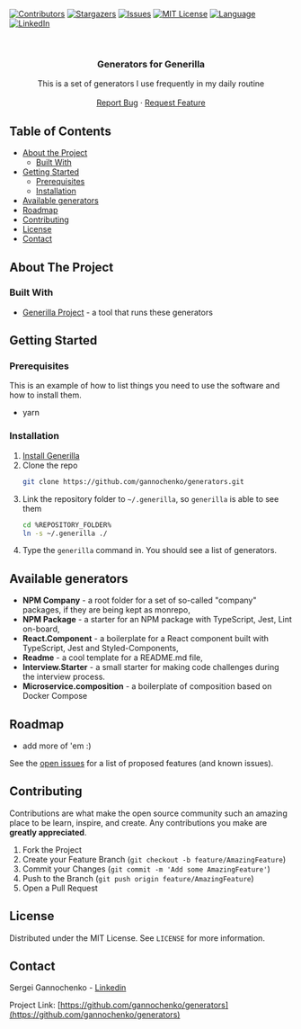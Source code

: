 <!-- PROJECT SHIELDS -->
<!--
*** Reference links are enclosed in brackets [ ] instead of parentheses ( ).
*** See the bottom of this document for the declaration of the reference variables
*** for contributors-url, forks-url, etc. This is an optional, concise syntax you may use.
*** https://www.markdownguide.org/basic-syntax/#reference-style-links
-->
[![Contributors][contributors-shield]][contributors-url]
[![Stargazers][stars-shield]][stars-url]
[![Issues][issues-shield]][issues-url]
[![MIT License][license-shield]][license-url]
[![Language][language-shield]][language-url]
[![LinkedIn][linkedin-shield]][linkedin-url]


<!-- PROJECT LOGO -->
<br />
<p align="center">
  <!--
  <a href="https://github.com/gannochenko/generators">
    <img src="images/logo.png" alt="Logo" width="80" height="80">
  </a>
  -->

  <h3 align="center">Generators for Generilla</h3>

  <p align="center">
    This is a set of generators I use frequently in my daily routine
    <br />
    <br />
    <a href="https://github.com/gannochenko/generators/issues">Report Bug</a>
    ·
    <a href="https://github.com/gannochenko/generators/issues">Request Feature</a>
  </p>
</p>



<!-- TABLE OF CONTENTS -->
## Table of Contents

* [About the Project](#about-the-project)
  * [Built With](#built-with)
* [Getting Started](#getting-started)
  * [Prerequisites](#prerequisites)
  * [Installation](#installation)
* [Available generators](#available-generators)
* [Roadmap](#roadmap)
* [Contributing](#contributing)
* [License](#license)
* [Contact](#contact)



<!-- ABOUT THE PROJECT -->
## About The Project

<!--
[![Preview Screen Shot][product-screenshot]](https://example.com)
-->

### Built With

* [Generilla Project](https://github.com/gannochenko/generilla) - a tool that runs these generators

<!-- GETTING STARTED -->
## Getting Started

### Prerequisites

This is an example of how to list things you need to use the software and how to install them.
* yarn

### Installation

1. [Install Generilla](https://github.com/gannochenko/generilla#installation)
2. Clone the repo
    ```sh
    git clone https://github.com/gannochenko/generators.git
    ```
3. Link the repository folder to `~/.generilla`, so `generilla` is able to see them
    ```sh
    cd %REPOSITORY_FOLDER%
    ln -s ~/.generilla ./
    ```
4. Type the `generilla` command in. You should see a list of generators.

## Available generators

* **NPM Company** - a root folder for a set of so-called "company" packages, if they are being kept as monrepo,
* **NPM Package** - a starter for an NPM package with TypeScript, Jest, Lint on-board,
* **React.Component** - a boilerplate for a React component built with TypeScript, Jest and Styled-Components,
* **Readme** - a cool template for a README.md file,
* **Interview.Starter** - a small starter for making code challenges during the interview process.
* **Microservice.composition** - a boilerplate of composition based on Docker Compose

<!-- ROADMAP -->
## Roadmap

* add more of 'em :)

See the [open issues](https://github.com/gannochenko/generators/issues) for a list of proposed features (and known issues).

<!-- CONTRIBUTING -->
## Contributing

Contributions are what make the open source community such an amazing place to be learn, inspire, and create. Any contributions you make are **greatly appreciated**.

1. Fork the Project
2. Create your Feature Branch (`git checkout -b feature/AmazingFeature`)
3. Commit your Changes (`git commit -m 'Add some AmazingFeature'`)
4. Push to the Branch (`git push origin feature/AmazingFeature`)
5. Open a Pull Request

<!-- LICENSE -->
## License

Distributed under the MIT License. See `LICENSE` for more information.

<!-- CONTACT -->
## Contact

Sergei Gannochenko - [Linkedin](https://www.linkedin.com/in/gannochenko/)

Project Link: [https://github.com/gannochenko/generators](https://github.com/gannochenko/generators)

<!-- MARKDOWN LINKS & IMAGES -->
<!-- https://www.markdownguide.org/basic-syntax/#reference-style-links -->
[contributors-shield]: https://img.shields.io/github/contributors/gannochenko/generators.svg?style=flat-square
[contributors-url]: https://github.com/gannochenko/generators/graphs/contributors
[language-shield]: https://img.shields.io/github/languages/top/gannochenko/generators.svg?style=flat-square
[language-url]: https://github.com/gannochenko/generators
[forks-shield]: https://img.shields.io/github/forks/gannochenko/generators.svg?style=flat-square
[forks-url]: https://github.com/gannochenko/generators/network/members
[stars-shield]: https://img.shields.io/github/stars/gannochenko/generators.svg?style=flat-square
[stars-url]: https://github.com/gannochenko/generators/stargazers
[issues-shield]: https://img.shields.io/github/issues/gannochenko/generators.svg?style=flat-square
[issues-url]: https://github.com/gannochenko/generators/issues
[license-shield]: https://img.shields.io/github/license/gannochenko/generators.svg?style=flat-square
[license-url]: https://github.com/gannochenko/generators/blob/master/LICENSE.txt
[linkedin-shield]: https://img.shields.io/badge/-LinkedIn-black.svg?style=flat-square&logo=linkedin&colorB=555
[linkedin-url]: https://www.linkedin.com/in/gannochenko/
[product-screenshot]: images/screenshot.png
